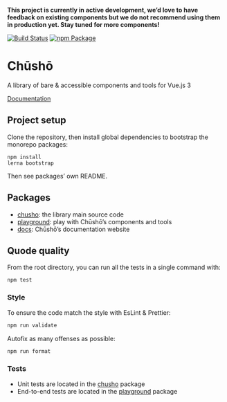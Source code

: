 **This project is currently in active development, we’d love to have feedback on existing components but we do not recommend using them in production yet. Stay tuned for more components!**

[![Build Status](https://api.travis-ci.org/liip/chusho.svg?branch=master)](https://travis-ci.org/liip/chusho)
[![npm Package](https://img.shields.io/npm/v/chusho)](https://www.npmjs.com/package/chusho)

# Chūshō

A library of bare & accessible components and tools for Vue.js 3

[Documentation](https://www.chusho.dev/guide/)

## Project setup

Clone the repository, then install global dependencies to bootstrap the monorepo packages:

```
npm install
lerna bootstrap
```

Then see packages’ own README.

## Packages

-   [chusho](https://github.com/liip/chusho/tree/master/packages/chusho/): the library main source code
-   [playground](https://github.com/liip/chusho/tree/master/packages/playground/): play with Chūshō’s components and tools
-   [docs](https://github.com/liip/chusho/tree/master/packages/docs/): Chūshō’s documentation website

## Quode quality

From the root directory, you can run all the tests in a single command with:

```
npm test
```

### Style

To ensure the code match the style with EsLint & Prettier:

```bash
npm run validate
```

Autofix as many offenses as possible:

```bash
npm run format
```

### Tests

-   Unit tests are located in the [chusho](https://github.com/liip/chusho/tree/master/packages/chusho/) package
-   End-to-end tests are located in the [playground](https://github.com/liip/chusho/tree/master/packages/chusho/) package
